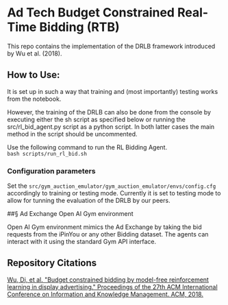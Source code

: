 # Ad Tech Budget Constrained Real-Time Bidding (RTB)
This repo contains the implementation of the DRLB framework introduced by Wu et al. (2018).

## How to Use:

It is set up in such a way that training and (most importantly) testing works from the notebook. 

However, the training of the DRLB can also be done from the console by executing either the sh script as specified below or running the src/rl_bid_agent.py script as a python script. In both latter cases the main method in the script should be uncommented.

Use the following command to run the RL Bidding Agent.
<br />```bash scripts/run_rl_bid.sh```

### Configuration parameters

Set the `src/gym_auction_emulator/gym_auction_emulator/envs/config.cfg` accordingly to training or testing mode. Currently it is set to testing mode to allow for tunning the evaluation of the DRLB by our peers.

##§ Ad Exchange Open AI Gym environment

Open AI Gym environment mimics the Ad Exchange by taking the bid requests from the iPinYou or any other Bidding dataset. The agents can interact with it using the standard Gym API interface.

## Repository Citations

[Wu, Di, et al. "Budget constrained bidding by model-free reinforcement learning in display advertising." Proceedings of the 27th ACM International Conference on Information and Knowledge Management. ACM, 2018.](https://arxiv.org/pdf/1802.08365)
